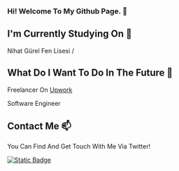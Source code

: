 ### Hi! Welcome To My Github Page. 👋




## I'm Currently Studying On 🏫

Nihat Gürel Fen Lisesi / 

## What Do I Want To Do In The Future 💼

Freelancer On [Upwork](https://www.upwork.com)

Software Engineer

## Contact Me 📫

You Can Find And Get Touch With Me Via Twitter!

[![Static Badge](https://img.shields.io/badge/MertDemir1205-follow%20on%20twitter-blue?link=https%3A%2F%2Ftwitter.com%2FMertDemir1205)](https://twitter.com/MertDemir1205)
